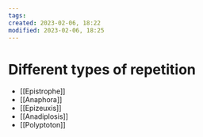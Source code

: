```yaml
---
tags: 
created: 2023-02-06, 18:22
modified: 2023-02-06, 18:25
---
```


# Different types of repetition
- [[Epistrophe]]
- [[Anaphora]]
- [[Epizeuxis]]
- [[Anadiplosis]]
- [[Polyptoton]]